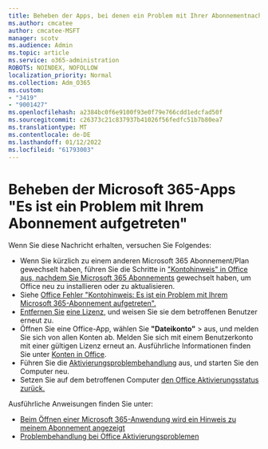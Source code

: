 ```yaml
---
title: Beheben der Apps, bei denen ein Problem mit Ihrer Abonnementnachricht aufgetreten ist
ms.author: cmcatee
author: cmcatee-MSFT
manager: scotv
ms.audience: Admin
ms.topic: article
ms.service: o365-administration
ROBOTS: NOINDEX, NOFOLLOW
localization_priority: Normal
ms.collection: Adm_O365
ms.custom:
- "3419"
- "9001427"
ms.openlocfilehash: a2384bc0f6e9100f93e0f79e766cdd1edcfad50f
ms.sourcegitcommit: c26373c21c837937b41026f56fedfc51b7b80ea7
ms.translationtype: MT
ms.contentlocale: de-DE
ms.lasthandoff: 01/12/2022
ms.locfileid: "61793003"
---
```

# <a name="fixing-the-microsoft-365-apps-weve-run-into-a-problem-with-your-subscription-message"></a>Beheben der Microsoft 365-Apps "Es ist ein Problem mit Ihrem Abonnement aufgetreten"

Wenn Sie diese Nachricht erhalten, versuchen Sie Folgendes:

- Wenn Sie kürzlich zu einem anderen Microsoft 365 Abonnement/Plan gewechselt haben, führen Sie die Schritte in ["Kontohinweis" in Office aus, nachdem Sie Microsoft 365 Abonnements](https://support.office.com/article/account-notice-appears-in-office-after-switching-office-365-plans-857dc33a-1efc-4ce7-ac3f-ef616314e27d) gewechselt haben, um Office neu zu installieren oder zu aktualisieren.
- Siehe [Office Fehler "Kontohinweis: Es ist ein Problem mit Ihrem Microsoft 365-Abonnement aufgetreten".](https://support.office.com/article/office-error-account-notice-we-ve-run-into-a-problem-with-your-office-365-subscription-17f71ecb-f53c-4f3d-ae18-7230ca1594c1) 
- [Entfernen Sie](https://docs.microsoft.com/microsoft-365/admin/manage/remove-licenses-from-users) [eine Lizenz,](https://docs.microsoft.com/microsoft-365/admin/manage/assign-licenses-to-users) und weisen Sie sie dem betroffenen Benutzer erneut zu.
- Öffnen Sie eine Office-App, wählen Sie **"Dateikonto"**  >  aus, und melden Sie sich von allen Konten ab. Melden Sie sich mit einem Benutzerkonto mit einer gültigen Lizenz erneut an. Ausführliche Informationen finden Sie unter [Konten in Office](https://support.office.com/article/628ea040-f265-49de-b986-be09c3ebf8a9).
- Führen Sie die [Aktivierungsproblembehandlung](https://aka.ms/SARA-OfficeActivation-Alchemy) aus, und starten Sie den Computer neu.
- Setzen Sie auf dem betroffenen Computer [den Office Aktivierungsstatus zurück.](https://docs.microsoft.com/office365/troubleshoot/activation/reset-office-365-proplus-activation-state)

Ausführliche Anweisungen finden Sie unter:
- [Beim Öffnen einer Microsoft 365-Anwendung wird ein Hinweis zu meinem Abonnement angezeigt](https://support.office.com/article/4cabe32c-f594-4c0e-9191-3d3ade10cceb)
- [Problembehandlung bei Office Aktivierungsproblemen](https://support.office.com/article/0d23d3c0-c19c-4b2f-9845-5344fedc4380)